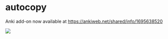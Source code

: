 # autocopy
Anki add-on now available at https://ankiweb.net/shared/info/1695638520

![](https://github.com/0xspringtime/autocopy/blob/main/demo.gif)
